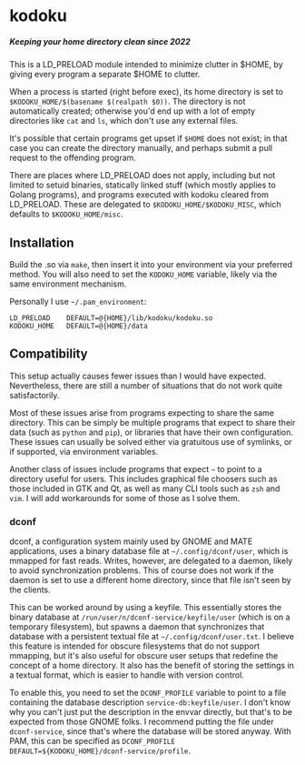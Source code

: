 # kodoku
##### Keeping your home directory clean since 2022

This is a LD\_PRELOAD module intended to minimize clutter in $HOME,
by giving every program a separate $HOME to clutter.

When a process is started (right before exec),
its home directory is set to `$KODOKU_HOME/$(basename $(realpath $0))`.
The directory is not automatically created;
otherwise you'd end up with a lot of empty directories like `cat` and `ls`,
which don't use any external files.

It's possible that certain programs get upset if `$HOME` does not exist;
in that case you can create the directory manually,
and perhaps submit a pull request to the offending program.

There are places where LD\_PRELOAD does not apply,
including but not limited to setuid binaries,
statically linked stuff (which mostly applies to Golang programs),
and programs executed with kodoku cleared from LD\_PRELOAD.
These are delegated to `$KODOKU_HOME/$KODOKU_MISC`, which defaults to `$KODOKU_HOME/misc`.

## Installation

Build the .so via `make`, then insert it into your environment via your preferred method.
You will also need to set the `KODOKU_HOME` variable, likely via the same environment mechanism.

Personally I use `~/.pam_environment`:

```pam_env
LD_PRELOAD    DEFAULT=@{HOME}/lib/kodoku/kodoku.so
KODOKU_HOME   DEFAULT=@{HOME}/data
```

## Compatibility

This setup actually causes fewer issues than I would have expected.
Nevertheless, there are still a number of situations that do not work quite satisfactorily.

Most of these issues arise from programs expecting to share the same directory.
This can be simply be multiple programs that expect to share their data (such as `python` and `pip`),
or libraries that have their own configuration.
These issues can usually be solved either via gratuitous use of symlinks,
or if supported, via environment variables.

Another class of issues include programs that expect `~` to point to a directory useful for users.
This includes graphical file choosers such as those included in GTK and Qt,
as well as many CLI tools such as `zsh` and `vim`.
I will add workarounds for some of those as I solve them.

### dconf
dconf, a configuration system mainly used by GNOME and MATE applications,
uses a binary database file at `~/.config/dconf/user`, which is mmapped for fast reads.
Writes, however, are delegated to a daemon, likely to avoid synchronization problems.
This of course does not work if the daemon is set to use a different home directory,
since that file isn't seen by the clients.

This can be worked around by using a keyfile.
This essentially stores the binary database at `/run/user/n/dconf-service/keyfile/user`
(which is on a temporary filesystem),
but spawns a daemon that synchronizes that database with a persistent textual file at `~/.config/dconf/user.txt`.
I believe this feature is intended for obscure filesystems that do not support mmapping,
but it's also useful for obscure user setups that redefine the concept of a home directory.
It also has the benefit of storing the settings in a textual format, which is easier to handle with version control.

To enable this, you need to set the `DCONF_PROFILE` variable to point to a file containing the database description `service-db:keyfile/user`.
I don't know why you can't just put the description in the envvar directly, but that's to be expected from those GNOME folks.
I recommend putting the file under `dconf-service`, since that's where the database will be stored anyway.
With PAM, this can be specified as `DCONF_PROFILE DEFAULT=${KODOKU_HOME}/dconf-service/profile`.
